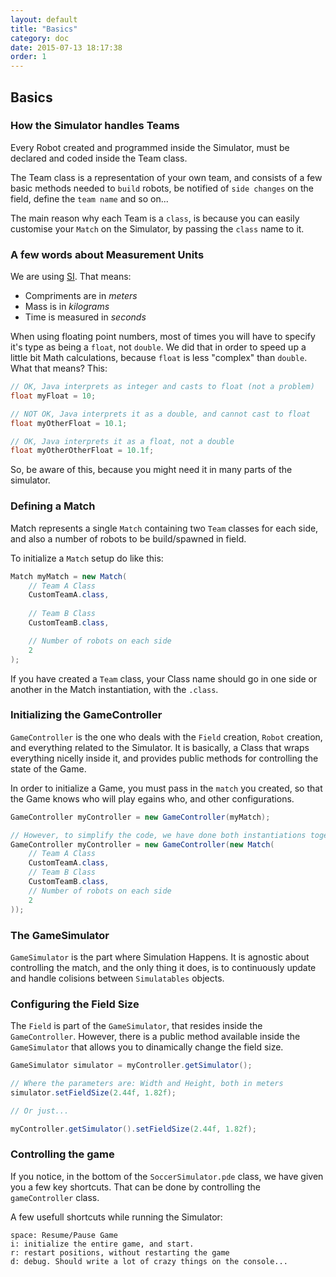 ```yaml
---
layout: default
title: "Basics"
category: doc
date: 2015-07-13 18:17:38 
order: 1
---
```


## Basics


### How the Simulator handles Teams

Every Robot created and programmed inside the Simulator, must be declared and coded inside the
Team class.

The Team class is a representation of your own team, and consists of a few basic methods needed
to `build` robots, be notified of `side changes` on the field, define the `team name` and so on...

The main reason why each Team is a `class`, is because you can easily customise your `Match` on the
Simulator, by passing the `class` name to it.

### A few words about Measurement Units

We are using [SI](https://en.wikipedia.org/wiki/International_System_of_Units). That means:

* Compriments are in *meters*
* Mass is in *kilograms*
* Time is measured in *seconds*

When using floating point numbers, most of times you will have to specify it's type as being
a `float`, not `double`. We did that in order to speed up a little bit Math calculations,
because `float` is less "complex" than `double`. What that means? This:

```java
// OK, Java interprets as integer and casts to float (not a problem)
float myFloat = 10;

// NOT OK, Java interprets it as a double, and cannot cast to float
float myOtherFloat = 10.1;

// OK, Java interprets it as a float, not a double
float myOtherOtherFloat = 10.1f;
```

So, be aware of this, because you might need it in many parts of the simulator.

### Defining a Match

Match represents a single `Match` containing two `Team` classes for each side, and also a
number of robots to be build/spawned in field.

To initialize a `Match` setup do like this:

```java
Match myMatch = new Match(
	// Team A Class
	CustomTeamA.class,
	
	// Team B Class
	CustomTeamB.class,

	// Number of robots on each side
	2
);
```

If you have created a `Team` class, your Class name should go in one side or another in the Match instantiation, with the `.class`.

### Initializing the GameController

`GameController` is the one who deals with the `Field` creation, `Robot` creation, and everything related to the Simulator. It is basically, a Class that wraps everything nicelly inside it, and provides public methods for controlling the state of the Game.

In order to initialize a Game, you must pass in the `match` you created, so that the Game knows who will play egains who, and other configurations.

```java
GameController myController = new GameController(myMatch);

// However, to simplify the code, we have done both instantiations together:
GameController myController = new GameController(new Match(
	// Team A Class
	CustomTeamA.class,
	// Team B Class
	CustomTeamB.class,
	// Number of robots on each side
	2
));
```

### The GameSimulator
`GameSimulator` is the part where Simulation Happens. It is agnostic about controlling the match, and 
the only thing it does, is to continuously update and handle colisions between `Simulatables` objects.

### Configuring the Field Size

The `Field` is part of the `GameSimulator`, that resides inside the `GameController`.
However, there is a public method available inside the `GameSimulator` that allows you to
dinamically change the field size.

```java
GameSimulator simulator = myController.getSimulator();

// Where the parameters are: Width and Height, both in meters
simulator.setFieldSize(2.44f, 1.82f);

// Or just...

myController.getSimulator().setFieldSize(2.44f, 1.82f);
```

### Controlling the game

If you notice, in the bottom of the `SoccerSimulator.pde` class, we have given you a few
key shortcuts. That can be done by controlling the `gameController` class.

A few usefull shortcuts while running the Simulator:

```
space: Resume/Pause Game
i: initialize the entire game, and start.
r: restart positions, without restarting the game
d: debug. Should write a lot of crazy things on the console...
```
